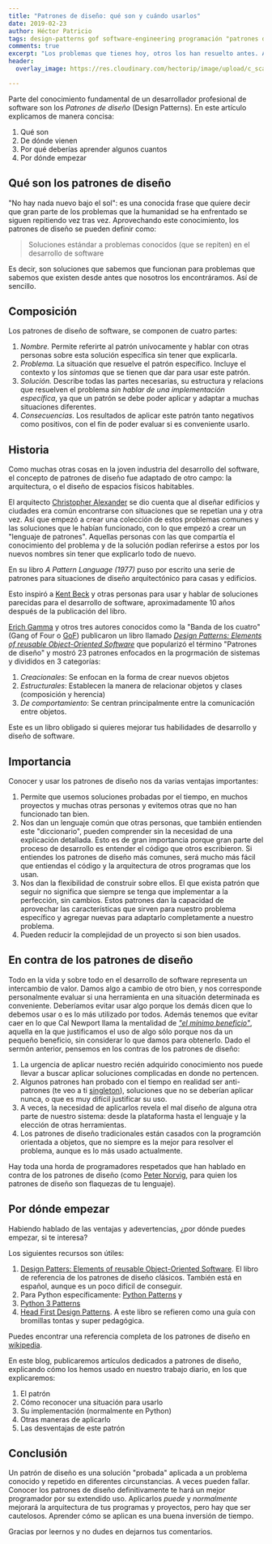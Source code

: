 ```yaml
---
title: "Patrones de diseño: qué son y cuándo usarlos"
date: 2019-02-23
author: Héctor Patricio
tags: design-patterns gof software-engineering programación "patrones de diseño"
comments: true
excerpt: "Los problemas que tienes hoy, otros los han resuelto antes. Aplica soluciones probadas a problemas que se repiten vez tras vez."
header:
  overlay_image: https://res.cloudinary.com/hectorip/image/upload/c_scale,w_1220/v1551506407/photo-1456611984355-c05be968ebe9_nwptjx.jpg

---
```


Parte del conocimiento fundamental de un desarrollador profesional de software son los *Patrones de diseño* (Design Patterns). En este artículo explicamos de manera concisa:

1. Qué son
2. De dónde vienen
3. Por qué deberías aprender algunos cuantos
4. Por dónde empezar

## Qué son los patrones de diseño

"No hay nada nuevo bajo el sol": es una conocida frase que quiere decir que gran parte de los
problemas que la humanidad se ha enfrentado se siguen repitiendo vez tras vez. Aprovechando este conocimiento, los patrones de diseño se pueden definir como:

> Soluciones estándar a problemas conocidos (que se repiten) en el desarrollo de software

Es decir, son soluciones que sabemos que funcionan para problemas que sabemos que existen desde antes que nosotros los encontráramos. Así de sencillo.

## Composición

Los patrones de diseño de software, se componen de cuatro partes: 

1. *Nombre.* Permite referirte al patrón unívocamente y hablar con otras personas sobre esta solución específica sin tener que explicarla.
2. *Problema.* La situación que resuelve el patrón específico. Incluye el contexto y los _síntomas_ que se tienen que dar para usar este patrón.
3. *Solución.* Describe todas las partes necesarias, su estructura y relacions que resuelven el problema _sin hablar de una implementación específica_, ya que un patrón se debe poder aplicar y adaptar a muchas situaciones diferentes.
4. *Consecuencias.* Los resultados de aplicar este patrón tanto negativos como positivos, con el fin de poder evaluar si es conveniente usarlo.

## Historia

Como muchas otras cosas en la joven industria del desarrollo del software, el concepto de patrones de diseño
fue adaptado de otro campo: la arquitectura, o el diseño de espacios físicos habitables.

El arquitecto [Christopher Alexander](https://en.wikipedia.org/wiki/Christopher_Alexander) se dio cuenta que al diseñar edificios y
ciudades era común encontrarse con situaciones que se repetían una y otra vez. Así que empezó a crear una colección de estos problemas
comunes y las soluciones que le habían funcionado, con lo que empezó a crear un "lenguaje de patrones". Aquellas personas
con las que compartía el conocimiento del problema y de la solución podían referirse a estos
por los nuevos nombres sin tener que explicarlo todo de nuevo.

En su libro _A Pattern Language (1977)_ puso por escrito una serie de patrones para situaciones
de diseño arquitectónico para casas y edificios.

Esto inspiró a [Kent Beck](https://en.wikipedia.org/wiki/Kent_Beck) y otras personas para usar
y hablar de soluciones parecidas para el desarrollo de software, aproximadamente 10 años
después de la publicación del libro.

[Erich Gamma](https://en.wikipedia.org/wiki/Erich_Gamma) y otros tres autores conocidos como la "Banda de los cuatro"(Gang of Four o [GoF](http://wiki.c2.com/?GangOfFour)) publicaron un libro
llamado _[Design Patterns: Elements of reusable Object-Oriented Software](http://wiki.c2.com/?DesignPatternsBook)_ que popularizó el término "Patrones de diseño" y mostró 23 patrones enfocados en la progrmación de sistemas y divididos en 3 categorías:

1. *Creacionales*: Se enfocan en la forma de crear nuevos objetos
2. *Estructurales*: Establecen la manera de relacionar objetos y clases (composición y herencia)
3. *De comportamiento*: Se centran principalmente entre la comunicación entre objetos.

Este es un libro obligado si quieres mejorar tus habilidades de desarrollo y diseño de software.

## Importancia

Conocer y usar los patrones de diseño nos da varias ventajas importantes:

1. Permite que usemos soluciones probadas por el tiempo, en muchos proyectos y muchas otras personas y evitemos otras que no han funcionado tan bien.
2. Nos dan un lenguaje común que otras personas, que también entienden este "diccionario", pueden comprender sin la necesidad de una explicación detallada. Esto es de gran importancia porque gran parte del proceso de desarrollo es entender el código que otros escribieron. Si entiendes los patrones de diseño más comunes, será mucho más fácil que entiendas el código y la arquitectura de otros programas que los usan.
3. Nos dan la flexibilidad de construir sobre ellos. El que exista patrón que seguir no significa que siempre se tenga que implementar a la perfección, sin cambios. Estos patrones dan la capacidad de aprovechar las características que sirven para nuestro problema específico y agregar nuevas para adaptarlo completamente a nuestro problema.
4. Pueden reducir la complejidad de un proyecto si son bien usados.


## En contra de los patrones de diseño

Todo en la vida y sobre todo en el desarrollo de software representa un intercambio de valor. Damos algo a cambio de otro bien, y nos corresponde personalmente evaluar si una herramienta en una situación determinada es conveniente. Deberíamos evitar usar algo porque los demás dicen que lo debemos usar o es lo más utilizado por todos. Además tenemos que evitar caer en lo que Cal Newport llama la mentalidad de _["el mínimo beneficio"](http://www.helwyssocietyforum.com/the-any-benefit-mentality/)_, aquella en la que justificamos el uso de algo sólo porque nos da un pequeño beneficio, sin considerar lo que damos para obtenerlo. Dado el sermón anterior, pensemos en los contras de los patrones de diseño:

1. La urgencia de aplicar nuestro recién adquirido conocimiento nos puede llevar a buscar aplicar soluciones complicadas en donde no pertencen.
2. Algunos patrones han probado con el tiempo en realidad ser anti-patrones (te veo a ti [singleton](https://stackoverflow.com/questions/12755539/why-is-singleton-considered-an-anti-pattern)), soluciones que no se deberían aplicar nunca, o que es muy difícil justificar su uso.
3. A veces, la necesidad de aplicarlos revela el mal diseño de alguna otra parte de nuestro sistema: desde la plataforma hasta el lenguaje y la elección de otras herramientas.
4. Los patrones de diseño tradicionales están casados con la programción orientada a objetos, que no siempre es la mejor para resolver el problema, aunque es lo más usado actualmente.

Hay toda una horda de programadores respetados que han hablado en contra de los patrones de diseño (como [Peter Norvig](http://norvig.com/design-patterns/design-patterns.pdf), para quien los patrones de diseño son flaquezas de tu lenguaje).

## Por dónde empezar

Habiendo hablado de las ventajas y adevertencias, ¿por dónde puedes empezar, si te interesa?

Los siguientes recursos son útiles:

1. [Design Patters: Elements of reusable Object-Oriented Software](https://www.amazon.com/Design-Patterns-Object-Oriented-Addison-Wesley-Professional-ebook/dp/B000SEIBB8). El libro de referencia de los patrones de diseño clásicos. También está en español, aunque es un poco difícil de conseguir.
2. Para Python específicamente: [Python Patterns](https://github.com/faif/python-patterns) y 
3. [Python 3 Patterns](https://python-3-patterns-idioms-test.readthedocs.io/en/latest/index.html)
4. [Head First Design Patterns](https://www.amazon.com/Head-First-Design-Patterns-Brain-Friendly/dp/0596007124). A este libro se refieren como una guía con bromillas tontas y super pedagógica.

Puedes encontrar una referencia completa de los patrones de diseño en [wikipedia](https://es.wikipedia.org/wiki/Patr%C3%B3n_de_dise%C3%B1o).

En este blog, publicaremos artículos dedicados a patrones de diseño, explicando cómo los hemos usado en nuestro trabajo diario, en los que explicaremos:

1. El patrón
2. Cómo reconocer una situación para usarlo
3. Su implementación (normalmente en Python)
4. Otras maneras de aplicarlo
5. Las desventajas de este patrón

## Conclusión

Un patrón de diseño es una solución "probada" aplicada a un problema conocido y repetido en diferentes circunstancias. A veces pueden fallar.
Conocer los patrones de diseño definitivamente te hará un mejor programador por su extendido uso. Aplicarlos _puede_ y _normalmente_ mejorará la arquitectura de tus programas y proyectos, pero hay que ser cautelosos. Aprender cómo se aplican es una buena inversión de tiempo.

Gracias por leernos y no dudes en dejarnos tus comentarios.
